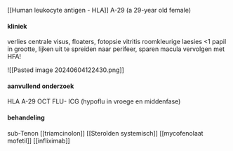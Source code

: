 
[[Human leukocyte antigen - HLA]] A-29 (a 29-year old female)

#### kliniek 
verlies centrale visus, floaters, fotopsie
vitritis
roomkleurige laesies <1 papil in grootte, lijken uit te spreiden naar perifeer, sparen macula
vervolgen met HFA!

![[Pasted image 20240604122430.png]]

#### aanvullend onderzoek
HLA A-29
OCT
FLU- ICG (hypoflu in vroege en middenfase)


#### behandeling
sub-Tenon [[triamcinolon]]
[[Steroïden systemisch]]
[[mycofenolaat mofetil]]
[[infliximab]]
